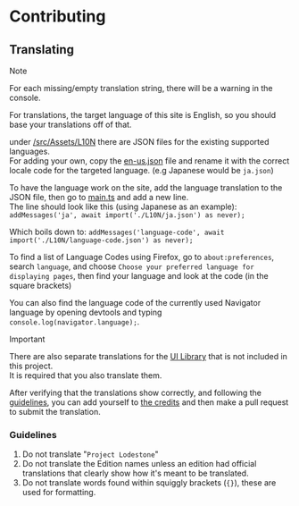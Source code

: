 # Contributing

## Translating
> [!NOTE]
> For each missing/empty translation string, there will be a warning in the console.

For translations, the target language of this site is English, so you should base your translations off of that.

under [/src/Assets/L10N](/src/Assets/L10N) there are JSON files for the existing supported languages.   
For adding your own, copy the [en-us.json](/src/Assets/L10N/en-us.json) file and rename it with the correct locale code for the targeted language. (e.g Japanese would be `ja.json`)

To have the language work on the site, add the language translation to the JSON file, then go to [main.ts](/src/main.ts#L27) and add a new line.   
The line should look like this (using Japanese as an example):
`addMessages('ja', await import('./L10N/ja.json') as never);`

Which boils down to:
`addMessages('language-code', await import('./L10N/language-code.json') as never);`

To find a list of Language Codes using Firefox, go to `about:preferences`, search `language`, and choose `Choose your preferred language for displaying pages`, then find your language and look at the code (in the square brackets)   

You can also find the language code of the currently used Navigator language by opening devtools and typing `console.log(navigator.language);`.

> [!IMPORTANT]
> There are also separate translations for the [UI Library](https://github.com/Team-Lodestone/UI/blob/main/CONTRIBUTING.md) that is not included in this project.  
> It is required that you also translate them.

After verifying that the translations show correctly, and following the [guidelines](#guidelines), you can add yourself to [the credits](/src/App.svelte#L80) and then make a pull request to submit the translation.

### Guidelines
1. Do not translate "`Project Lodestone`"
2. Do not translate the Edition names unless an edition had official translations that clearly show how it's meant to be translated.
3. Do not translate words found within squiggly brackets (`{}`), these are used for formatting.
